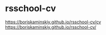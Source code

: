 # rsschool-cv
https://boriskaminskiy.github.io/rsschool-cv/cv  
https://boriskaminskiy.github.io/rsschool-cv/
